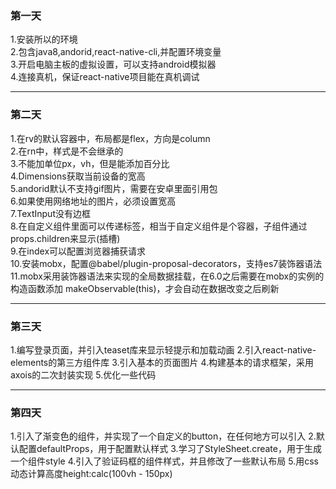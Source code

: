 ### 第一天
  1.安装所以的环境  
  2.包含java8,andorid,react-native-cli,并配置环境变量  
  3.开启电脑主板的虚拟设置，可以支持android模拟器  
  4.连接真机，保证react-native项目能在真机调试 
***
### 第二天
  1.在rv的默认容器中，布局都是flex，方向是column  
  2.在rn中，样式是不会继承的  
  3.不能加单位px，vh，但是能添加百分比  
  4.Dimensions获取当前设备的宽高    
  5.andorid默认不支持gif图片，需要在安卓里面引用包  
  6.如果使用网络地址的图片，必须设置宽高  
  7.TextInput没有边框  
  8.在自定义组件里面可以传递标签，相当于自定义组件是个容器，子组件通过props.children来显示(插槽)  
  9.在index可以配置浏览器捕获请求  
  10.安装mobx，配置@babel/plugin-proposal-decorators，支持es7装饰器语法  
  11.mobx采用装饰器语法来实现的全局数据挂载，在6.0之后需要在mobx的实例的构造函数添加 makeObservable(this)，才会自动在数据改变之后刷新  
***
### 第三天
1.编写登录页面，并引入teaset库来显示轻提示和加载动画
2.引入react-native-elements的第三方组件库
3.引入基本的页面图片
4.构建基本的请求框架，采用axois的二次封装实现
5.优化一些代码
***
### 第四天
1.引入了渐变色的组件，并实现了一个自定义的button，在任何地方可以引入
2.默认配置defaultProps，用于配置默认样式
3.学习了StyleSheet.create，用于生成一个组件style
4.引入了验证码框的组件样式，并且修改了一些默认布局
5.用css动态计算高度height:calc(100vh - 150px)
